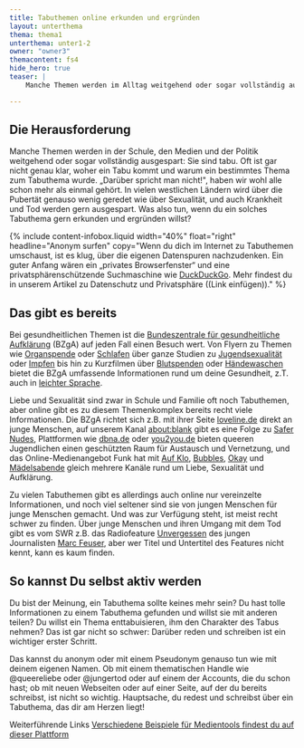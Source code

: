 ```yaml
---
title: Tabuthemen online erkunden und ergründen
layout: unterthema
thema: thema1
unterthema: unter1-2
owner: "owner3"
themacontent: fs4
hide_hero: true
teaser: |
    Manche Themen werden im Alltag weitgehend oder sogar vollständig ausgespart: Sie sind tabu. So kannst du das ändern.

---
```

## Die Herausforderung
Manche Themen werden in der Schule, den Medien und der Politik weitgehend oder sogar vollständig ausgespart: Sie sind tabu. Oft ist gar nicht genau klar, woher ein Tabu kommt und warum ein bestimmtes Thema zum Tabuthema wurde. „Darüber spricht man nicht!", haben wir wohl alle schon mehr als einmal gehört.
In vielen westlichen Ländern wird über die Pubertät genauso wenig geredet wie über Sexualität, und auch Krankheit und Tod werden gern ausgespart. Was also tun, wenn du ein solches Tabuthema gern erkunden und ergründen willst?

{% include content-infobox.liquid width="40%" float="right" headline="Anonym surfen" copy="Wenn du dich im Internet zu Tabuthemen umschaust, ist es klug, über die eigenen Datenspuren nachzudenken. Ein guter Anfang wären ein „privates Browserfenster“ und eine privatsphärenschützende Suchmaschine wie <a href='https://duckduckgo.com/'>DuckDuckGo</a>. Mehr findest du in unserem Artikel zu Datenschutz und Privatsphäre ((Link einfügen))." %}

## Das gibt es bereits
Bei gesundheitlichen Themen ist die [Bundeszentrale für gesundheitliche Aufklärung](https://www.bzga.de/) (BZgA) auf jeden Fall einen Besuch wert. Von Flyern zu Themen wie [Organspende](https://www.bzga.de/infomaterialien/organspende/flyer-mit-integriertem-organspendeausweis/) oder [Schlafen](https://www.bzga.de/infomaterialien/kinder-und-jugendgesundheit/kurzknapp-einzelne-faltblaetter-deutsch/kurzknapp-faltblatt-schlafen/) über ganze Studien zu [Jugendsexualität](https://www.forschung.sexualaufklaerung.de/index.php?id=3&tx_bzgaforschung_projects%5Bproject%5D=4&tx_bzgaforschung_projects%5Bback%5D=24&tx_bzgaforschung_projects%5Baction%5D=show&tx_bzgaforschung_projects%5Bcontroller%5D=Project&cHash=ec7083150a414bb5ee136a00f9be8e83) oder [Impfen](https://www.bzga.de/forschung/studien-untersuchungen/studien/impfen-und-hygiene/) bis hin zu Kurzfilmen über [Blutspenden](https://www.youtube.com/watch?v=vRmKj8zSu4Q) oder [Händewaschen](https://www.youtube.com/watch?v=hd1V04xcTds) bietet die BZgA umfassende Informationen rund um deine Gesundheit, z.T. auch in [leichter Sprache](https://www.bzga.de/leichte-sprache/).

Liebe und Sexualität sind zwar in Schule und Familie oft noch Tabuthemen, aber online gibt es zu diesem Themenkomplex bereits recht viele Informationen. Die BZgA richtet sich z.B. mit ihrer Seite [loveline.de](https://www.loveline.de/) direkt an junge Menschen, auf unserem Kanal [about:blank](https://www.youtube.com/channel/UCLGZBlrotKM_nuPPcvuR9SQ/videos) gibt es eine Folge zu [Safer Nudes](https://www.youtube.com/watch?v=CnRetbrJLfM), Plattformen wie [dbna.de](https://www.dbna.com/) oder [you2you.de](https://www.you2you.de/) bieten queeren Jugendlichen einen geschützten Raum für Austausch und Vernetzung, und das Online-Medienangebot Funk hat mit [Auf Klo](https://www.funk.net/channel/auf-klo-786/), [Bubbles](https://www.funk.net/channel/bubbles-11545/), [Okay](https://www.funk.net/channel/okay-11953/) und [Mädelsabende](https://www.funk.net/channel/maedelsabende-11982/) gleich mehrere Kanäle rund um Liebe, Sexualität und Aufklärung.

Zu vielen Tabuthemen gibt es allerdings auch online nur vereinzelte Informationen, und noch viel seltener sind sie von jungen Menschen für junge Menschen gemacht. Und was zur Verfügung steht, ist meist recht schwer zu finden. Über junge Menschen und ihren Umgang mit dem Tod gibt es vom SWR z.B. das Radiofeature [Unvergessen](https://www.swr.de/swr2/programm/sendungen/leben/swr2-leben-unvergessen/-/id=660174/did=21969906/nid=660174/7fkent/index.html) des jungen Journalisten [Marc Feuser](https://twitter.com/feuserwerk/), aber wer Titel und Untertitel des Features nicht kennt, kann es kaum finden.

## So kannst Du selbst aktiv werden
Du bist der Meinung, ein Tabuthema sollte keines mehr sein? Du hast tolle Informationen zu einem Tabuthema gefunden und willst sie mit anderen teilen? Du willst ein Thema enttabuisieren, ihm den Charakter des Tabus nehmen? Das ist gar nicht so schwer: Darüber reden und schreiben ist ein wichtiger erster Schritt.

Das kannst du anonym oder mit einem Pseudonym genauso tun wie mit deinem eigenen Namen. Ob mit einem thematischen Handle wie @queereliebe oder @jungertod oder auf einem der Accounts, die du schon hast; ob mit neuen Webseiten oder auf einer Seite, auf der du bereits schreibst, ist nicht so wichtig. Hauptsache, du redest und schreibst über ein Tabuthema, das dir am Herzen liegt!

<p class="link-list">
        <span class="link-list-headline">Weiterführende Links</span>
        <a class="external-link" href="https://demokratielabore.de/materialsammlung/tools/Medienproduktion/" target="_blank">Verschiedene Beispiele für Medientools findest du auf dieser Plattform</a>
</p>